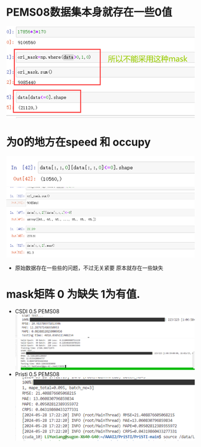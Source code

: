 # PEMS08数据集本身就存在一些0值
![alt text](image.png)
# 为0的地方在speed 和 occupy
![alt text](image-1.png)
![alt text](image-2.png)
+ 原始数据存在一些些的问题，不过无关紧要 原本就存在一些缺失
# mask矩阵 0 为缺失 1为有值.
+ CSDI 0.5 PEMS08
![alt text](image-3.png)
![alt text](image-5.png)
+ Pristi 0.5 PEMS08
![alt text](image-4.png)
